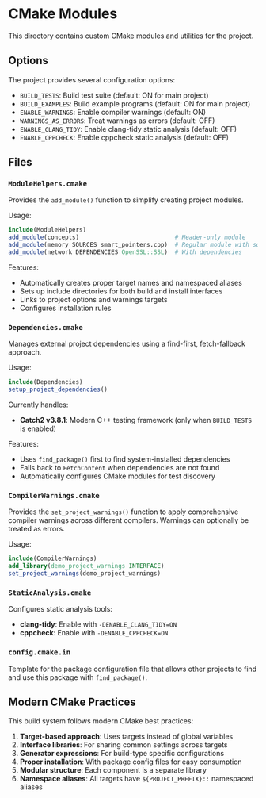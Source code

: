 # CMake Modules

This directory contains custom CMake modules and utilities for the project.

## Options

The project provides several configuration options:

- `BUILD_TESTS`: Build test suite (default: ON for main project)
- `BUILD_EXAMPLES`: Build example programs (default: ON for main project)
- `ENABLE_WARNINGS`: Enable compiler warnings (default: ON)
- `WARNINGS_AS_ERRORS`: Treat warnings as errors (default: OFF)
- `ENABLE_CLANG_TIDY`: Enable clang-tidy static analysis (default: OFF)
- `ENABLE_CPPCHECK`: Enable cppcheck static analysis (default: OFF)

## Files

### `ModuleHelpers.cmake`

Provides the `add_module()` function to simplify creating project modules.

Usage:

```cmake
include(ModuleHelpers)
add_module(concepts)                           # Header-only module
add_module(memory SOURCES smart_pointers.cpp)  # Regular module with sources
add_module(network DEPENDENCIES OpenSSL::SSL)  # With dependencies
```

Features:

- Automatically creates proper target names and namespaced aliases
- Sets up include directories for both build and install interfaces
- Links to project options and warnings targets
- Configures installation rules

### `Dependencies.cmake`

Manages external project dependencies using a find-first, fetch-fallback approach.

Usage:

```cmake
include(Dependencies)
setup_project_dependencies()
```

Currently handles:

- **Catch2 v3.8.1**: Modern C++ testing framework (only when `BUILD_TESTS` is enabled)

Features:

- Uses `find_package()` first to find system-installed dependencies
- Falls back to `FetchContent` when dependencies are not found
- Automatically configures CMake modules for test discovery

### `CompilerWarnings.cmake`

Provides the `set_project_warnings()` function to apply comprehensive compiler warnings across different compilers.
Warnings can optionally be treated as errors.

Usage:

```cmake
include(CompilerWarnings)
add_library(demo_project_warnings INTERFACE)
set_project_warnings(demo_project_warnings)
```

### `StaticAnalysis.cmake`

Configures static analysis tools:

- **clang-tidy**: Enable with `-DENABLE_CLANG_TIDY=ON`
- **cppcheck**: Enable with `-DENABLE_CPPCHECK=ON`

### `config.cmake.in`

Template for the package configuration file that allows other projects to find and use this package with `find_package()`.

## Modern CMake Practices

This build system follows modern CMake best practices:

1. **Target-based approach**: Uses targets instead of global variables
2. **Interface libraries**: For sharing common settings across targets
3. **Generator expressions**: For build-type specific configurations
4. **Proper installation**: With package config files for easy consumption
5. **Modular structure**: Each component is a separate library
6. **Namespace aliases**: All targets have `${PROJECT_PREFIX}::` namespaced aliases
